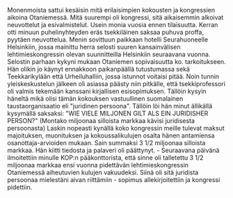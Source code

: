 
Monenmoista sattui kesäisin mitä erilaisimpien kokousten ja kongressien aikoina Otaniemessä. Mitä 
suurempi oli kongressi, sitä aikaisemmin alkoivat neuvottelut ja esivalmistelut. Usein monia vuosia 
ennen tilaisuutta. Kerran otti minuun puhelinyhteyden eräs tsekkiläinen saksaa puhuva proffa, pyytäen 
neuvottelua. Menin sovittuun paikkaan hotelli Seurahuoneelle Helsinkiin, jossa mainittu herra selosti 
suuren kansainvälisen lehtimieskongressin olevan suunnitteilla Helsinkiin seuraavana vuonna. Selostin 
parhaan kykyni mukaan Otaniemen sopivaisuutta ko. tarkoitukseen. Hän olikin jo käynyt ennakkoon 
paikanpäällä tutustumassa sekä Teekkarikylään että Urheiluhalliin, jossa istunnot voitaisi pitää. Noin 
tunnin yleiskeskustelun jälkeen oli asiassa päästy niin pitkälle, että tsekkiprofessori oli valmis 
tekemään kanssani kirjallisen esisopimuksen. Tällöin kysyin häneltä mikä olisi tämän kokouksen 
vastuullinen suomalainen taustaorganisaatio eli "juridinen persoona". Tällöin löi hän minut ällikällä 
kysymällä saksaksi: "WIE VIELE MILJONEN GILT ALS EIN JURIDISHER PERSON?" (Montako 
miljoonaa silloista markkaa kävisi juridisesta persoonasta) Laskin nopeasti kynällä koko kongressin 
meille tulevat maksut majoituksen, muonituksen ja kokoussalikulujen osalta hänen antamiensa 
osanottaja-arvioiden mukaan. Sain summaksi 3 1/2 miljoonaa silloista markkaa. Hän kiitti tiedosta ja 
palaveri oli päättynyt. - Seuraavana päivänä ilmoitettiin minulle KOP:n pääkonttorista, että sinne oli 
talletettu 3 1/2 miljoonaa markkaa ensi vuonna pidettävän lehtimieskongressin Otaniemessä 
aiheutuvien kulujen vakuudeksi. Siinä oli sitä juridista persoonaa mielestäni aivan riittämiin - sopimus 
allekirjoitettiin ja kongressi pidettiin.